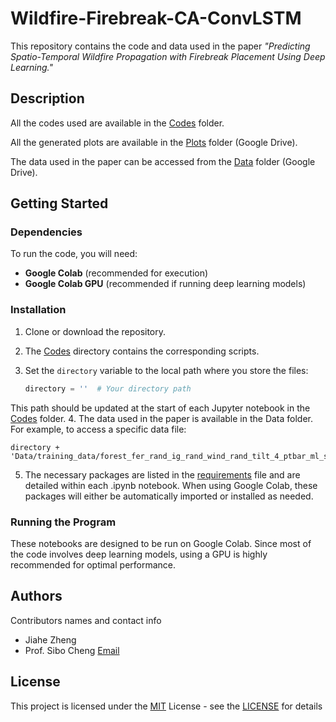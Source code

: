 # Wildfire-Firebreak-CA-ConvLSTM

This repository contains the code and data used in the paper *"Predicting Spatio-Temporal Wildfire Propagation with Firebreak Placement Using Deep Learning."*

## Description

All the codes used are available in the [Codes](/Codes) folder.

All the generated plots are available in the [Plots](https://drive.google.com/drive/folders/1Ui5JOhLkaSHTI0y9nNqOZzpb7yz7zsDD?usp=sharing) folder (Google Drive).

The data used in the paper can be accessed from the [Data](https://drive.google.com/drive/folders/1pJ7lZQjbbkevEkDort_xLwYg72Bdgv_c?usp=sharing) folder (Google Drive).

## Getting Started

### Dependencies

To run the code, you will need:

* **Google Colab** (recommended for execution)
* **Google Colab GPU** (recommended if running deep learning models)

### Installation

1. Clone or download the repository.
2. The [Codes](/Codes/) directory contains the corresponding scripts.
3. Set the `directory` variable to the local path where you store the files:
   
   ```python
   directory = ''  # Your directory path
   ```
This path should be updated at the start of each Jupyter notebook in the [Codes](/Codes) folder.
4. The data used in the paper is available in the Data folder. For example, to access a specific data file:

```
directory + 'Data/training_data/forest_fer_rand_ig_rand_wind_rand_tilt_4_ptbar_ml_state.npy'
```
5. The necessary packages are listed in the [requirements](/requirements.txt/) file and are detailed within each .ipynb notebook. When using Google Colab, these packages will either be automatically imported or installed as needed.

### Running the Program
These notebooks are designed to be run on Google Colab. Since most of the code involves deep learning models, using a GPU is highly recommended for optimal performance.

## Authors
Contributors names and contact info

* Jiahe Zheng
* Prof. Sibo Cheng [Email](sibo.cheng@enpc.fr)

## License

This project is licensed under the [MIT](https://choosealicense.com/licenses/mit/) License - see the [LICENSE](/LICENSE.md) for details
